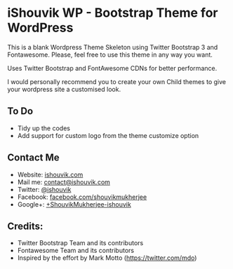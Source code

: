 # iShouvik WP - Bootstrap Theme for WordPress

This is a blank Wordpress Theme Skeleton using Twitter Bootstrap 3 and Fontawesome. Please, feel free to use this theme in any way you want.

Uses Twitter Bootstrap and FontAwesome CDNs for better performance.

I would personally recommend you to create your own Child themes to give your wordpress site a customised look.

## To Do

* Tidy up the codes
* Add support for custom logo from the theme customize option


## Contact Me

* Website: <a href="http://ishouvik.com">ishouvik.com</a>
* Mail me: <a href="mailto:contact@ishouvik.com">contact@ishouvik.com</a>
* Twitter: <a href="https://twitter.com/ishouvik">@ishouvik</a>
* Facebook: <a href="https://www.facebook.com/shouvikmukherjee">facebook.com/shouvikmukherjee</a>
* Google+: <a href="https://plus.google.com/+ShouvikMukherjee-ishouvik/">+ShouvikMukherjee-ishouvik</a>


## Credits:

* Twitter Bootstrap Team and its contributors
* Fontawesome Team and its contributors
* Inspired by the effort by Mark Motto (https://twitter.com/mdo)